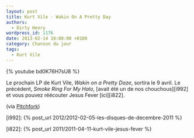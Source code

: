 ```yaml
---
layout: post
title: Kurt Vile - Wakin On A Pretty Day
authors:
  - Dirty Henry
wordpress_id: 1176
date: 2013-02-14 10:00:00 +0100
category: Chanson du jour
tags:
  - Kurt Vile
---
```


{% youtube bd0K76H7sU8 %}

Le prochain LP de Kurt Vile, _Wakin on a Pretty Daze_, sortira le 9 avril. Le
précédent, _Smoke Ring For My Halo_, [avait été un de nos chouchous][i992] et
vous pouvez réécouter Jesus Fever [ici][i822].

(via
[Pitchfork](http://pitchfork.com/news/49461-kurt-vile-details-new-lp-wakin-on-a-pretty-daze-shares-nine-minute-album-opener/))

[i992]: {% post_url 2012/2012-02-05-les-disques-de-decembre-2011 %}

[i822]: {% post_url 2011/2011-04-11-kurt-vile-jesus-fever %}
